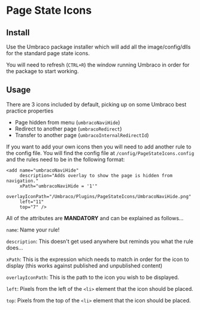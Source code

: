 # Page State Icons

## Install

Use the Umbraco package installer which will add all the image/config/dlls for the standard page state icons.

You will need to refresh (`CTRL+R`) the window running Umbraco in order for the package to start working.

## Usage

There are 3 icons included by default, picking up on some Umbraco best practice properties

* Page hidden from menu (`umbracoNaviHide`)
* Redirect to another page (`umbracoRedirect`)
* Transfer to another page (`umbracoInternalRedirectId`)

If you want to add your own icons then you will need to add another rule to the config file. 
You will find the config file at `/config/PageStateIcons.config` and the rules need to be in the following format:

	<add name="umbracoNaviHide"
		 description="Adds overlay to show the page is hidden from navigation."
		 xPath="umbracoNaviHide = '1'"
		 overlayIconPath="/Umbraco/Plugins/PageStateIcons/UmbracoNaviHide.png"
		 left="11"
		 top="7" />

All of the attributes are **MANDATORY** and can be explained as follows...

`name`: Name your rule!

`description`: This doesn't get used anywhere but reminds you what the rule does...

`xPath`: This is the expression which needs to match in order for the icon to display (this works against published and unpublished content)

`overlayIconPath`: This is the path to the icon you wish to be displayed.

`left`: Pixels from the left of the `<li>` element that the icon should be placed.

`top`: Pixels from the top of the `<li>` element that the icon should be placed.
